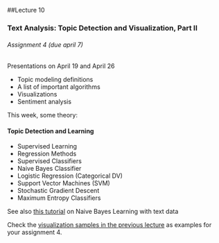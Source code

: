 ##Lecture 10

### Text Analysis: Topic Detection and Visualization, Part II

###### Assignment 4 (due april 7)

Presentations on April 19 and April 26

* Topic modeling definitions
* A list of important algorithms
* Visualizations
* Sentiment analysis

This week, some theory:

#### Topic Detection and Learning

* Supervised Learning
* Regression Methods
* Supervised Classifiers
* Naive Bayes Classifier
* Logistic Regression (Categorical DV)
* Support Vector Machines (SVM)
* Stochastic Gradient Descent
* Maximum Entropy Classifiers


See also [this tutorial](https://web.stanford.edu/class/cs124/lec/naivebayes.pdf) on Naive Bayes Learning with text data 

Check the [visualization samples in the previous lecture](https://github.com/hassanpour/QMSS_G4063/blob/master/lectures/lecture09.md) as examples for your assignment 4.
